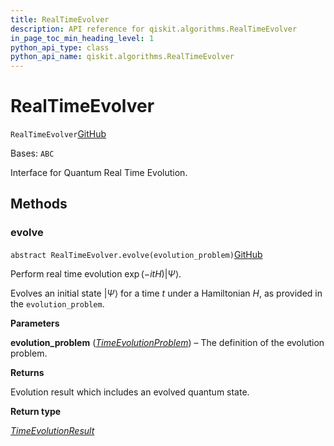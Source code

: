 ```yaml
---
title: RealTimeEvolver
description: API reference for qiskit.algorithms.RealTimeEvolver
in_page_toc_min_heading_level: 1
python_api_type: class
python_api_name: qiskit.algorithms.RealTimeEvolver
---
```


# RealTimeEvolver

<span id="qiskit.algorithms.RealTimeEvolver" />

`RealTimeEvolver`[GitHub](https://github.com/qiskit/qiskit/tree/stable/0.43/qiskit/algorithms/time_evolvers/real_time_evolver.py "view source code")

Bases: `ABC`

Interface for Quantum Real Time Evolution.

## Methods

<span id="qiskit-algorithms-realtimeevolver-evolve" />

### evolve

<span id="qiskit.algorithms.RealTimeEvolver.evolve" />

`abstract RealTimeEvolver.evolve(evolution_problem)`[GitHub](https://github.com/qiskit/qiskit/tree/stable/0.43/qiskit/algorithms/time_evolvers/real_time_evolver.py "view source code")

Perform real time evolution $\exp(-i t H)|\Psi\rangle$.

Evolves an initial state $|\Psi\rangle$ for a time $t$ under a Hamiltonian $H$, as provided in the `evolution_problem`.

**Parameters**

**evolution\_problem** ([*TimeEvolutionProblem*](qiskit.algorithms.TimeEvolutionProblem "qiskit.algorithms.time_evolvers.time_evolution_problem.TimeEvolutionProblem")) – The definition of the evolution problem.

**Returns**

Evolution result which includes an evolved quantum state.

**Return type**

[*TimeEvolutionResult*](qiskit.algorithms.TimeEvolutionResult "qiskit.algorithms.time_evolvers.time_evolution_result.TimeEvolutionResult")

